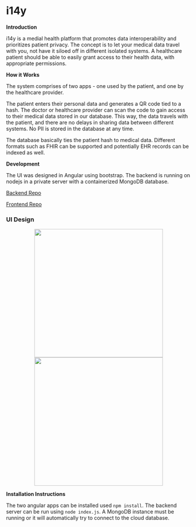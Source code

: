 # i14y

**Introduction**
  
i14y is a medial health platform that promotes data interoperability and prioritizes patient privacy. The concept is to let your medical data travel with you, not have it siloed off in different isolated systems. A healthcare patient should be able to easily grant access to their health data, with appropriate permissions.
  
**How it Works**
  
The system comprises of two apps - one used by the patient, and one by the healthcare provider. 
  
The patient enters their personal data and generates a QR code tied to a hash. The doctor or healthcare provider can scan the code to gain access to their medical data stored in our database. This way, the data travels with the patient, and there are no delays in sharing data between different systems. No PII is stored in the database at any time. 

The database basically ties the patient hash to medical data. Different formats such as FHIR can be supported and potentially EHR records can be indexed as well. 

**Development**
    
The UI was designed in Angular using bootstrap. The backend is running on nodejs in a private server with a containerized MongoDB database.

[Backend Repo](https://github.com/agrimrules/i14y-backend)

[Frontend Repo](https://github.com/sidthekidder/i14y-client)

### UI Design

<p align="center">
  <img src="https://github.com/sidthekidder/i14y-client/blob/master/screens/patient.png" width="350"/>
  <img src="https://github.com/sidthekidder/i14y-client/blob/master/screens/hcp.png" width="350"/>
</p>

**Installation Instructions**

The two angular apps can be installed used `npm install`. The backend server can be run using `node index.js`. A MongoDB instance must be running or it will automatically try to connect to the cloud database.
